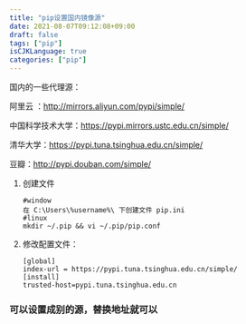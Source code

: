 ```yaml
---
title: "pip设置国内镜像源"
date: 2021-08-07T09:12:08+09:00
draft: false
tags: ["pip"]
isCJKLanguage: true
categories: ["pip"]
---
```


国内的一些代理源：

阿里云 ：<http://mirrors.aliyun.com/pypi/simple/>

中国科学技术大学：<https://pypi.mirrors.ustc.edu.cn/simple/>

清华大学：<https://pypi.tuna.tsinghua.edu.cn/simple/>

豆瓣：<http://pypi.douban.com/simple/>

1. 创建文件

   ```shell
   #window
   在 C:\Users\%username%\ 下创建文件 pip.ini
   #linux
   mkdir ~/.pip && vi ~/.pip/pip.conf
   ```

2. 修改配置文件：

   ```shell
   [global]
   index-url = https://pypi.tuna.tsinghua.edu.cn/simple/
   [install]
   trusted-host=pypi.tuna.tsinghua.edu.cn
   ```

### 可以设置成别的源，替换地址就可以

